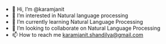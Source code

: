 - 👋 Hi, I’m @karamjanit
- 👀 I’m interested in Natural language processing
- 🌱 I’m currently learning Natural Language Processing
- 💞️ I’m looking to collaborate on Natural Language Processing 
- 📫 How to reach me karamjanit.shandilya@gmail.com

<!---
karamjanit/karamjanit is a ✨ special ✨ repository because its `README.md` (this file) appears on your GitHub profile.
You can click the Preview link to take a look at your changes.
--->
